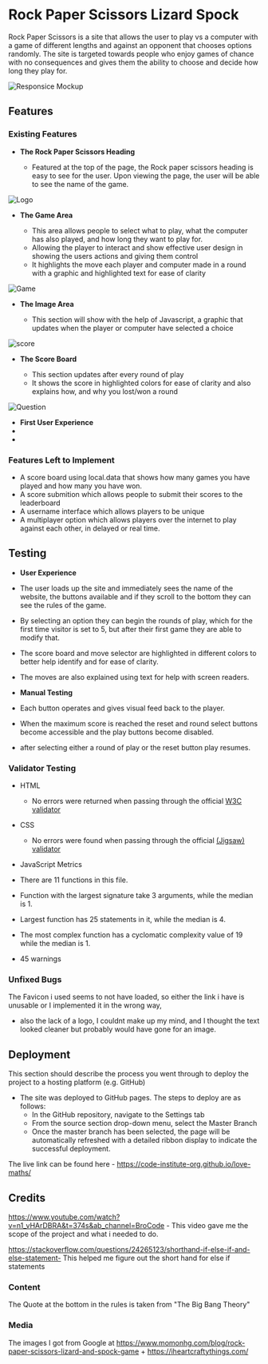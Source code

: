 # Rock Paper Scissors Lizard Spock
Rock Paper Scissors is a site that allows the user to play vs a computer with a game of different lengths and against an opponent that chooses options randomly.
The site is targeted towards people who enjoy games of chance with no consequences and gives them the ability to choose and decide how long they play for.

![Responsice Mockup](media/love_maths_mockup.png)

## Features 

### Existing Features

- __The Rock Paper Scissors Heading__

  - Featured at the top of the page, the Rock paper scissors heading is easy to see for the user. Upon viewing the page, the user will be able to see the name of the game.

![Logo](media/love_maths_logo.png)

- __The Game Area__

  -  This area allows people to select what to play, what the computer has also played, and how long they want to play for.
  - Allowing the player to interact and show effective user design in showing the users actions and giving them control
  - It highlights the move each player and computer made in a round with a graphic and highlighted text for ease of clarity

![Game](media/love_maths_icons.png)

- __The Image Area__

  - This section will show with the help of Javascript, a graphic that updates when the player or computer have selected a choice

![score](media/love_maths_answer.png)


- __The Score Board__

  - This section updates after every round of play
  - It shows the score in highlighted colors for ease of clarity and also explains how, and why you lost/won a round

![Question](media/love_maths_question.png)

- __First User Experience__ 
 - 
 - 

### Features Left to Implement

- A score board using local.data that shows how many games you have played and how many you have won. 
- A score submition which allows people to submit their scores to the leaderboard
- A username interface which allows players to be unique
- A multiplayer option which allows players over the internet to play against each other, in delayed or real time.
## Testing 
- __User Experience__
 -  The user loads up the site and immediately sees the name of the website, the buttons available and if they scroll to the bottom they can see the rules of the game.
 - By selecting an option they can begin the rounds of play, which for the first time visitor is set to 5, but after their first game they are able to modify that.
 - The score board and move selector are highlighted in different colors to better help identify and for ease of clarity.
 - The moves are also explained using text for help with screen readers.

- __Manual Testing__
- Each button operates and gives visual feed back to the player.
- When the maximum score is reached the reset and round select buttons become accessible and the play buttons become disabled.
- after selecting either a round of play or the reset button play resumes.

### Validator Testing 

- HTML
    - No errors were returned when passing through the official [W3C validator](https://validator.w3.org/nu/?doc=https%3A%2F%2Fcode-institute-org.github.io%2Flove-maths%2F)
- CSS
    - No errors were found when passing through the official [(Jigsaw) validator](https://jigsaw.w3.org/css-validator/validator?uri=https%3A%2F%2Fvalidator.w3.org%2Fnu%2F%3Fdoc%3Dhttps%253A%252F%252Fcode-institute-org.github.io%252Flove-maths%252F&profile=css3svg&usermedium=all&warning=1&vextwarning=&lang=en)
- JavaScript
    Metrics
- There are 11 functions in this file.

- Function with the largest signature take 3 arguments, while the median is 1.

- Largest function has 25 statements in it, while the median is 4.

- The most complex function has a cyclomatic complexity value of 19 while the median is 1.

- 45 warnings
### Unfixed Bugs

The Favicon i used seems to not have loaded, so either the link i have is unusable or I implemented it in the wrong way,
- also the lack of a logo, I couldnt make up my mind, and I thought the text looked cleaner but probably would have gone for an image.

## Deployment

This section should describe the process you went through to deploy the project to a hosting platform (e.g. GitHub) 

- The site was deployed to GitHub pages. The steps to deploy are as follows: 
  - In the GitHub repository, navigate to the Settings tab 
  - From the source section drop-down menu, select the Master Branch
  - Once the master branch has been selected, the page will be automatically refreshed with a detailed ribbon display to indicate the successful deployment. 

The live link can be found here - https://code-institute-org.github.io/love-maths/


## Credits 

https://www.youtube.com/watch?v=n1_vHArDBRA&t=374s&ab_channel=BroCode - This video gave me the scope of the project and what i needed to do.

https://stackoverflow.com/questions/24265123/shorthand-if-else-if-and-else-statement- This helped me figure out the short hand for else if statements

### Content

The Quote at the bottom in the rules is taken from "The Big Bang Theory"

### Media

The images I got from Google at https://www.momonhg.com/blog/rock-paper-scissors-lizard-and-spock-game + https://iheartcraftythings.com/


